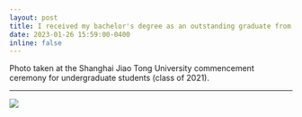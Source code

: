 ```yaml
---
layout: post
title: I received my bachelor's degree as an outstanding graduate from SJTU!
date: 2023-01-26 15:59:00-0400
inline: false
---
```


Photo taken at the Shanghai Jiao Tong University commencement ceremony for undergraduate students (class of 2021).

***

<div class="row mt-3">
    <div class="col-sm mt-3 mt-md-0">
        <img class="img-fluid rounded z-depth-1" src="{{ site.baseurl }}/assets/img/sjtu_commencement.jpg" data-zoomable>
    </div>
</div>
